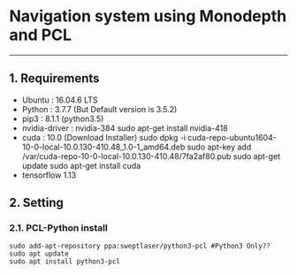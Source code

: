 # Navigation system using Monodepth and PCL

<hr/>

## 1. Requirements

* Ubuntu : 16.04.6 LTS
* Python : 3.7.7 (But Default version is 3.5.2) 
* pip3 : 8.1.1 (python3.5)
* nvidia-driver : nvidia-384 
	sudo apt-get install nvidia-418
* cuda : 10.0
	(Download Installer)
	sudo dpkg -i cuda-repo-ubuntu1604-10-0-local-10.0.130-410.48_1.0-1_amd64.deb
	sudo apt-key add /var/cuda-repo-10-0-local-10.0.130-410.48/7fa2af80.pub
	sudo apt-get update
	sudo apt-get install cuda
* tensorflow 1.13

 
## 2. Setting

### 2.1. PCL-Python install
	sudo add-apt-repository ppa:sweptlaser/python3-pcl #Python3 Only??
	sudo apt update
	sudo apt install python3-pcl

